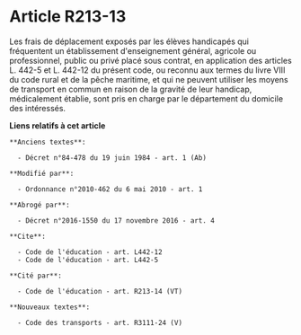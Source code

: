 # Article R213-13

Les frais de déplacement exposés par les élèves handicapés qui fréquentent un établissement d'enseignement général, agricole
ou professionnel, public ou privé placé sous contrat, en application des articles L. 442-5 et L. 442-12 du présent code, ou
reconnu aux termes du livre VIII du code rural et de la pêche maritime, et qui ne peuvent utiliser les moyens de transport en
commun en raison de la gravité de leur handicap, médicalement établie, sont pris en charge par le département du domicile des
intéressés.

**Liens relatifs à cet article**

	**Anciens textes**:

	  - Décret n°84-478 du 19 juin 1984 - art. 1 (Ab)

	**Modifié par**:

	  - Ordonnance n°2010-462 du 6 mai 2010 - art. 1

	**Abrogé par**:

	  - Décret n°2016-1550 du 17 novembre 2016 - art. 4

	**Cite**:

	  - Code de l'éducation - art. L442-12
	  - Code de l'éducation - art. L442-5

	**Cité par**:

	  - Code de l'éducation - art. R213-14 (VT)

	**Nouveaux textes**:

	  - Code des transports - art. R3111-24 (V)
